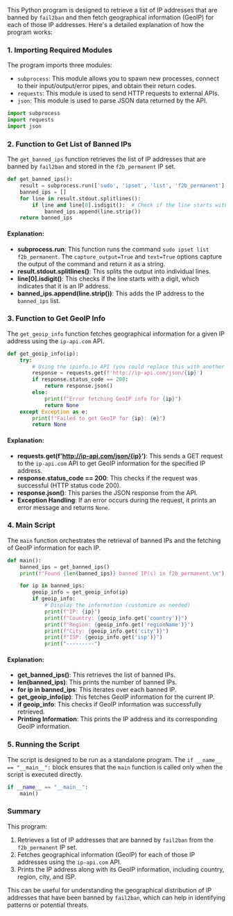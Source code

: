This Python program is designed to retrieve a list of IP addresses that are banned by `fail2ban` and then fetch geographical information (GeoIP) for each of those IP addresses. Here's a detailed explanation of how the program works:

### 1. Importing Required Modules

The program imports three modules:

- `subprocess`: This module allows you to spawn new processes, connect to their input/output/error pipes, and obtain their return codes.
- `requests`: This module is used to send HTTP requests to external APIs.
- `json`: This module is used to parse JSON data returned by the API.

```python
import subprocess
import requests
import json
```

### 2. Function to Get List of Banned IPs

The `get_banned_ips` function retrieves the list of IP addresses that are banned by `fail2ban` and stored in the `f2b_permanent` IP set.

```python
def get_banned_ips():
    result = subprocess.run(['sudo', 'ipset', 'list', 'f2b_permanent'], capture_output=True, text=True)
    banned_ips = []
    for line in result.stdout.splitlines():
        if line and line[0].isdigit():  # Check if the line starts with a digit (an IP)
            banned_ips.append(line.strip())
    return banned_ips
```

#### Explanation:
- **subprocess.run**: This function runs the command `sudo ipset list f2b_permanent`. The `capture_output=True` and `text=True` options capture the output of the command and return it as a string.
- **result.stdout.splitlines()**: This splits the output into individual lines.
- **line[0].isdigit()**: This checks if the line starts with a digit, which indicates that it is an IP address.
- **banned_ips.append(line.strip())**: This adds the IP address to the `banned_ips` list.

### 3. Function to Get GeoIP Info

The `get_geoip_info` function fetches geographical information for a given IP address using the `ip-api.com` API.

```python
def get_geoip_info(ip):
    try:
        # Using the ipinfo.io API (you could replace this with another API)
        response = requests.get(f'http://ip-api.com/json/{ip}')
        if response.status_code == 200:
            return response.json()
        else:
            print(f"Error fetching GeoIP info for {ip}")
            return None
    except Exception as e:
        print(f"Failed to get GeoIP for {ip}: {e}")
        return None
```

#### Explanation:
- **requests.get(f'http://ip-api.com/json/{ip}')**: This sends a GET request to the `ip-api.com` API to get GeoIP information for the specified IP address.
- **response.status_code == 200**: This checks if the request was successful (HTTP status code 200).
- **response.json()**: This parses the JSON response from the API.
- **Exception Handling**: If an error occurs during the request, it prints an error message and returns `None`.

### 4. Main Script

The `main` function orchestrates the retrieval of banned IPs and the fetching of GeoIP information for each IP.

```python
def main():
    banned_ips = get_banned_ips()
    print(f"Found {len(banned_ips)} banned IP(s) in f2b_permanent.\n")

    for ip in banned_ips:
        geoip_info = get_geoip_info(ip)
        if geoip_info:
            # Display the information (customize as needed)
            print(f"IP: {ip}")
            print(f"Country: {geoip_info.get('country')}")
            print(f"Region: {geoip_info.get('regionName')}")
            print(f"City: {geoip_info.get('city')}")
            print(f"ISP: {geoip_info.get('isp')}")
            print("---------")
```

#### Explanation:
- **get_banned_ips()**: This retrieves the list of banned IPs.
- **len(banned_ips)**: This prints the number of banned IPs.
- **for ip in banned_ips**: This iterates over each banned IP.
- **get_geoip_info(ip)**: This fetches GeoIP information for the current IP.
- **if geoip_info**: This checks if GeoIP information was successfully retrieved.
- **Printing Information**: This prints the IP address and its corresponding GeoIP information.

### 5. Running the Script

The script is designed to be run as a standalone program. The `if __name__ == "__main__":` block ensures that the `main` function is called only when the script is executed directly.

```python
if __name__ == "__main__":
    main()
```

### Summary

This program:
1. Retrieves a list of IP addresses that are banned by `fail2ban` from the `f2b_permanent` IP set.
2. Fetches geographical information (GeoIP) for each of those IP addresses using the `ip-api.com` API.
3. Prints the IP address along with its GeoIP information, including country, region, city, and ISP.

This can be useful for understanding the geographical distribution of IP addresses that have been banned by `fail2ban`, which can help in identifying patterns or potential threats.
